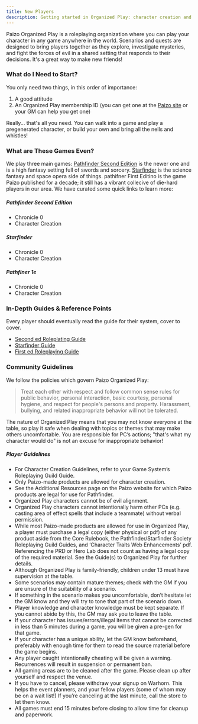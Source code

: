 ```yaml
---
title: New Players
description: Getting started in Organized Play: character creation and more… all you need to get going. 
---
```


Paizo Organized Play is a roleplaying organization where you can play your character in any game anywhere in the world.  Scenarios and quests are designed to bring players together as they explore, investigate mysteries, and fight the forces of evil in a shared setting that responds to their decisions. It's a great way to make new friends!

### What do I Need to Start?
You only need two things, in this order of importance:

1. A good attitude
2. An Organized Play membership ID (you can get one at the [Paizo site](https://paizo.com/organizedplay/myAccount) or your GM can help you get one)

Really… that's all you need. You can walk into a game and play a pregenerated character, or build your own and bring all the nells and whistles! 

### What are These Games Even?

We play three main games: [Pathfinder Second Edition](https://paizo.com/pathfinder) is the newer one and is a high fantasy setting full of swords and sorcery. [Starfinder](https://paizo.com/starfinder) is the science fantasy and space opera side of things. pathifner First Editino is the game Paizo published for a decade; it still has a vibrant collecive of die-hard players in our area.  We have curated some quick links to learn more:

##### Pathfinder Second Edition

- Chronicle 0
- Character Creation

##### Starfinder

- Chronicle 0
- Character Creation

##### Pathfiner 1e

- Chronicle 0
- Character Creation

### In-Depth Guides & Reference Points

Every player should eventually read the guide for their system, cover to cover. 

- [Second ed Roleplating Guide](https://organizedplayfoundation.org/Lorespire/Pathfinder-Society-(Second-Edition)-Guide-to-Organized-Play)
- [Starfinder Guide](https://organizedplayfoundation.org/Lorespire/Starfinder-Society-Guide-to-Organized-Play)
- [First ed Roleplaying Guide](https://paizo.com/products/btpy84k4/discuss&page=5?Pathfinder-Society-Roleplaying-Guild-Guide)

### Community Guidelines

We follow the policies which govern Paizo Organized Play:

> Treat each other with respect and follow common sense rules for public behavior, personal interaction, basic courtesy, personal hygiene, and respect for people's persons and property. Harassment, bullying, and related inappropriate behavior will not be tolerated.

The nature of Organized Play means that you may not know everyone at the table, so play it safe when dealing with topics or themes that may make others uncomfortable. You are responsible for PC’s actions; "that's what my character would do" is not an excuse for inappropriate behavior!


##### Player Guidelines

- For Character Creation Guidelines, refer to your Game System’s Roleplaying Guild Guide.
- Only Paizo-made products are allowed for character creation.
- See the Additional Resources page on the Paizo website for which Paizo products are legal for use for Pathfinder.
- Organized Play characters cannot be of evil alignment.
- Organized Play characters cannot intentionally  harm other PCs (e.g. casting area of effect spells that include a teammate) without verbal permission. 
- While most Paizo-made products are allowed for use in Organized Play, a player must purchase a legal copy (either physical or pdf) of any product aside from the Core Rulebook, the Pathfinder/Starfinder Society Roleplaying Guild Guides, and ‘Character Traits Web Enhancements’ pdf. Referencing the PRD or Hero Lab does not count as having a legal copy of the required material. See the Guide(s) to Organized Play for further details.  
- Although Organized Play is family-friendly, children under 13 must have supervision at the table. 
- Some scenarios may contain mature themes; check with the GM if you are unsure of the suitability of a scenario.
- If something in the scenario makes you uncomfortable, don’t hesitate let the GM know and they will try to tone that part of the scenario down.
- Player knowledge and character knowledge must be kept separate. If you cannot abide by this, the GM may ask you to leave the table.
- If your character has issues/errors/illegal items that cannot be corrected in less than 5 minutes during a game, you will be given a pre-gen for that game.
- If your character has a unique ability, let the GM know beforehand, preferably with enough time for them to read the source material before the game begins.
- Any player caught intentionally cheating will be given a warning.  Recurrences will result in suspension or permanent ban.
- All gaming areas are to be cleaned after the game. Please clean up after yourself and respect the venue.
- If you have to cancel, please withdraw your signup on Warhorn. This helps the event planners, and your fellow players (some of whom may be on a wait list!) If you’re canceling at the last minute, call the store to let them know. 
- All games must end 15 minutes before closing to allow time for cleanup and paperwork.



